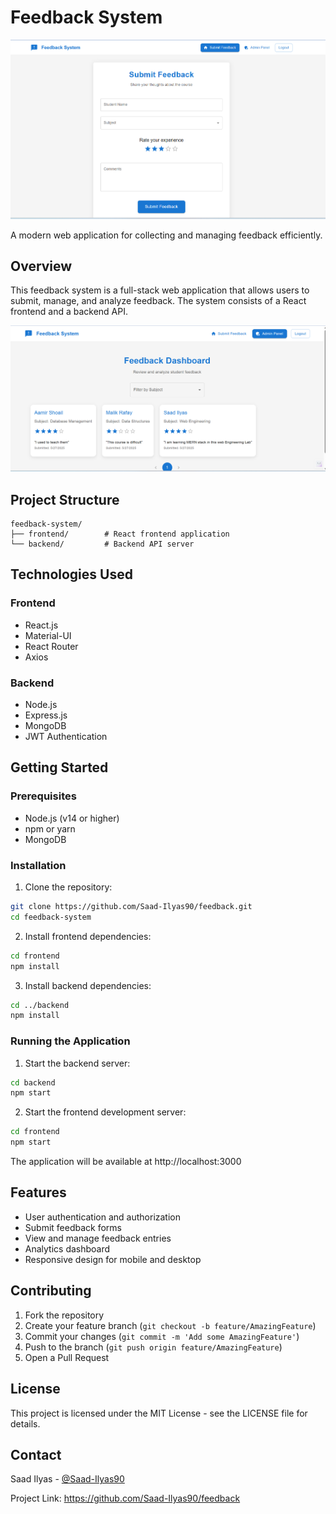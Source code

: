 # Feedback System

<div align="center">
  <img src="assets/banner.png" alt="Submit Feedback page" width="800"/>
</div>

A modern web application for collecting and managing feedback efficiently.

## Overview

This feedback system is a full-stack web application that allows users to submit, manage, and analyze feedback. The system consists of a React frontend and a backend API.

<div align="center">
  <img src="assets/feedbacks.png" alt="Feedbacks page" width="600"/>
</div>

## Project Structure

```
feedback-system/
├── frontend/        # React frontend application
└── backend/         # Backend API server
```

## Technologies Used

### Frontend
- React.js
- Material-UI
- React Router
- Axios

### Backend
- Node.js
- Express.js
- MongoDB
- JWT Authentication

## Getting Started

### Prerequisites
- Node.js (v14 or higher)
- npm or yarn
- MongoDB

### Installation

1. Clone the repository:
```bash
git clone https://github.com/Saad-Ilyas90/feedback.git
cd feedback-system
```

2. Install frontend dependencies:
```bash
cd frontend
npm install
```

3. Install backend dependencies:
```bash
cd ../backend
npm install
```

### Running the Application

1. Start the backend server:
```bash
cd backend
npm start
```

2. Start the frontend development server:
```bash
cd frontend
npm start
```

The application will be available at http://localhost:3000

## Features

- User authentication and authorization
- Submit feedback forms
- View and manage feedback entries
- Analytics dashboard
- Responsive design for mobile and desktop

## Contributing

1. Fork the repository
2. Create your feature branch (`git checkout -b feature/AmazingFeature`)
3. Commit your changes (`git commit -m 'Add some AmazingFeature'`)
4. Push to the branch (`git push origin feature/AmazingFeature`)
5. Open a Pull Request

## License

This project is licensed under the MIT License - see the LICENSE file for details.

## Contact

Saad Ilyas - [@Saad-Ilyas90](https://github.com/Saad-Ilyas90)

Project Link: https://github.com/Saad-Ilyas90/feedback
